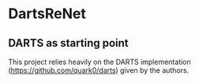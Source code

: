 # DartsReNet

## DARTS as starting point

This project relies heavily on the DARTS implementation (https://github.com/quark0/darts) given by the authors.
